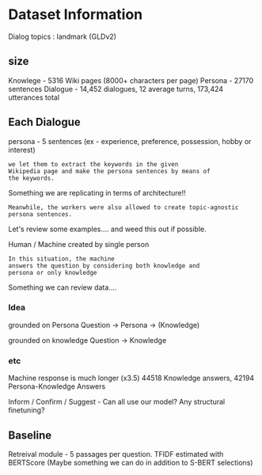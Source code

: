 # Dataset Information

Dialog topics : landmark (GLDv2)

## size
Knowlege - 5316 Wiki pages (8000+ characters per page)
Persona - 27170 sentences
Dialogue - 14,452 dialogues, 12 average turns, 173,424 utterances total

## Each Dialogue
persona - 5 sentences (ex - experience, preference, possession, hobby or interest)
```
we let them to extract the keywords in the given
Wikipedia page and make the persona sentences by means of
the keywords.
```
Something we are replicating in terms of architecture!!

```
Meanwhile, the workers were also allowed to create topic-agnostic
persona sentences.
```
Let's review some examples.... and weed this out if possible.

Human / Machine created by single person

```
In this situation, the machine
answers the question by considering both knowledge and
persona or only knowledge
```
Something we can review data....

### Idea

grounded on Persona
Question -> Persona -> (Knowledge)

grounded on knowledge
Question -> Knowledge

### etc

Machine response is much longer (x3.5)
44518 Knowledge answers, 42194 Persona-Knowledge Answers

Inform / Confirm / Suggest - Can all use our model? Any structural finetuning?

## Baseline

Retreival module - 5 passages per question. TFIDF estimated with BERTScore
(Maybe something we can do in addition to S-BERT selections)
